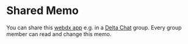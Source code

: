 # Shared Memo

You can share this [webdx app](https://github.com/webxdc) e.g. in a [Delta Chat](https://github.com/deltachat/) group.
Every group member can read and change this memo.
